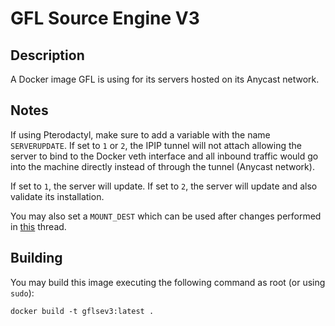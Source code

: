 # GFL Source Engine V3
## Description
A Docker image GFL is using for its servers hosted on its Anycast network.

## Notes
If using Pterodactyl, make sure to add a variable with the name `SERVERUPDATE`. If set to `1` or `2`, the IPIP tunnel will not attach allowing the server to bind to the Docker veth interface and all inbound traffic would go into the machine directly instead of through the tunnel (Anycast network).

If set to `1`, the server will update. If set to `2`, the server will update and also validate its installation.

You may also set a `MOUNT_DEST` which can be used after changes performed in [this](https://gflclan.com/forums/topic/48643-pterodactyl-mount-multiple-volumes-to-container/) thread.

## Building
You may build this image executing the following command as root (or using `sudo`):

```
docker build -t gflsev3:latest .
```